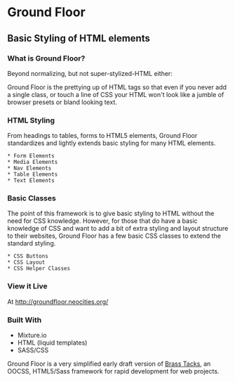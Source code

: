 # Ground Floor
## Basic Styling of HTML elements

### What is Ground Floor?

Beyond normalizing, but not super-stylized-HTML either:

Ground Floor is the prettying up of HTML tags so that even if you never add a single class,
or touch a line of CSS your HTML won't look like a jumble of browser presets or bland looking text.


### HTML Styling

From headings to tables, forms to HTML5 elements, Ground Floor standardizes and lightly extends
basic styling for many HTML elements.

    * Form Elements
    * Media Elements
    * Nav Elements
    * Table Elements
    * Text Elements


### Basic Classes

The point of this framework is to give basic styling to HTML without the need for
CSS knowledge. However, for those that do have a basic knowledge of CSS and want to add a bit of extra
styling and layout structure to their websites, Ground Floor has a few basic CSS classes to extend the
standard styling.

    * CSS Buttons
    * CSS Layout
    * CSS Helper Classes


### View it Live

At <a href="http://groundfloor.neocities.org/" title="Live example of Ground Floor w/code snippets">http://groundfloor.neocities.org/</a>


### Built With

* Mixture.io
* HTML (liquid templates)
* SASS/CSS

Ground Floor is a very simplified early draft version of
<a href="https://github.com/scottaohara/Brass-Tacks">Brass Tacks</a>,
an OOCSS, HTML5/Sass framework for rapid development for web projects.
